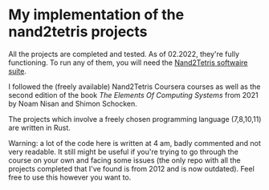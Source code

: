 # My implementation of the nand2tetris projects

All the projects are completed and tested. As of 02.2022, they're fully functioning. To run any of them, you will need the [Nand2Tetris softwaire suite](https://www.nand2tetris.org/software).

I followed the (freely available) Nand2Tetris Coursera courses as well as the second edition of the book *The Elements Of Computing Systems* from 2021 by Noam Nisan and Shimon Schocken.

The projects which involve a freely chosen programming language (7,8,10,11) are written in Rust.

Warning: a lot of the code here is written at 4 am, badly commented and not very readable. It still might be useful if you're trying to go through the course on your own and facing some issues (the only repo with all the projects completed that I've found is from 2012 and is now outdated). Feel free to use this however you want to.

